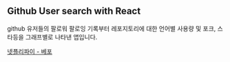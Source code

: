## Github User search with React

github 유저들의 팔로워 팔로잉 기록부터 레포지토리에 대한 언어별 사용량 및 포크, 스타등을 그래프별로 나타낸 앱입니다.

[넷플리파이 - 베포](https://react-search-github-user-namkwon.netlify.app)
